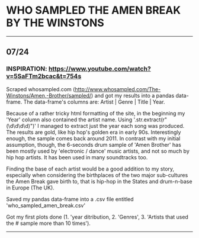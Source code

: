 # WHO SAMPLED THE AMEN BREAK BY THE WINSTONS

----------------------

## 07/24

### INSPIRATION: https://www.youtube.com/watch?v=5SaFTm2bcac&t=754s

Scraped whosampled.com (http://www.whosampled.com/The-Winstons/Amen,-Brother/sampled/)
and got my results into a pandas data-frame. The data-frame's columns are:
Artist | Genre | Title | Year.

Because of a rather tricky html formatting of the site, in the beginning my 'Year'
column also contained the artist name. Using '.str.extract(r"(\d\d\d\d)")'
I managed to extract just the year each song was produced. The results are gold, like
hip hop's golden era in early 90s. Interestingly enough, the sample comes back around 2011. In contrast with my initial assumption, though, the 6-seconds drum sample of
'Amen Brother' has been mostly used by 'electronic / dance' music artists, and not so much by hip hop artists. It has been used in many soundtracks too.

Finding the base of each artist would be a good addition to my story, especially
when considering the birthplaces of the two major sub-cultures the Amen Break gave
birth to, that is hip-hop in the States and drum-n-base in Europe (The UK).

Saved my pandas data-frame into a .csv file entitled 'who_sampled_amen_break.csv'

Got my first plots done (1. 'year ditribution, 2. 'Genres', 3. 'Artists that used the # sample more than 10 times').

------------------
